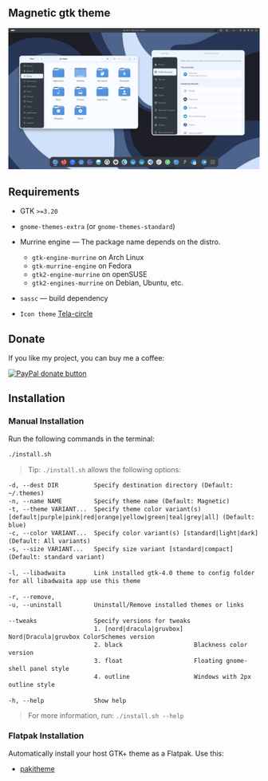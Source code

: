## Magnetic gtk theme

![Magnetic](screenshot.jpg?raw=true)

## Requirements

- GTK `>=3.20`
- `gnome-themes-extra` (or `gnome-themes-standard`)
- Murrine engine — The package name depends on the distro.
  - `gtk-engine-murrine` on Arch Linux
  - `gtk-murrine-engine` on Fedora
  - `gtk2-engine-murrine` on openSUSE
  - `gtk2-engines-murrine` on Debian, Ubuntu, etc.
- `sassc` — build dependency

- `Icon theme` [Tela-circle](https://github.com/vinceliuice/Tela-circle-icon-theme)

## Donate

If you like my project, you can buy me a coffee:

<span class="paypal"><a href="https://www.paypal.me/vinceliuice" title="Donate to this project using Paypal"><img src="https://www.paypalobjects.com/webstatic/mktg/Logo/pp-logo-100px.png" alt="PayPal donate button" /></a></span>

## Installation

### Manual Installation

Run the following commands in the terminal:

```sh
./install.sh
```

> Tip: `./install.sh` allows the following options:

```
-d, --dest DIR          Specify destination directory (Default: ~/.themes)
-n, --name NAME         Specify theme name (Default: Magnetic)
-t, --theme VARIANT...  Specify theme color variant(s) [default|purple|pink|red|orange|yellow|green|teal|grey|all] (Default: blue)
-c, --color VARIANT...  Specify color variant(s) [standard|light|dark] (Default: All variants)
-s, --size VARIANT...   Specify size variant [standard|compact] (Default: standard variant)

-l, --libadwaita        Link installed gtk-4.0 theme to config folder for all libadwaita app use this theme

-r, --remove,
-u, --uninstall         Uninstall/Remove installed themes or links

--tweaks                Specify versions for tweaks
                        1. [nord|dracula|gruvbox]   Nord|Dracula|gruvbox ColorSchemes version
                        2. black                    Blackness color version
                        3. float                    Floating gnome-shell panel style
                        4. outline                  Windows with 2px outline style

-h, --help              Show help
```

> For more information, run: `./install.sh --help`

### Flatpak Installation

Automatically install your host GTK+ theme as a Flatpak. Use this:

- [pakitheme](https://github.com/refi64/pakitheme)

